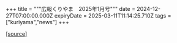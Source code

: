 +++
title = """広報くりやま　2025年1月号"""
date = 2024-12-27T07:00:00.000Z
expiryDate = 2025-03-11T11:14:25.710Z
tags = ["kuriyama","news"]
+++


[[source]](https://www.town.kuriyama.hokkaido.jp/site/koho/29796.html)
